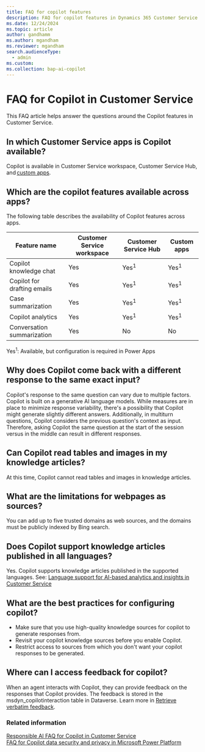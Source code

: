 ```yaml
---
title: FAQ for copilot features
description: FAQ for copilot features in Dynamics 365 Customer Service.
ms.date: 12/24/2024
ms.topic: article
author: gandhamm
ms.author: mgandham
ms.reviewer: mgandham
search.audienceType: 
  - admin
ms.custom: 
ms.collection: bap-ai-copilot
---
```


# FAQ for Copilot in Customer Service

This FAQ article helps answer the questions around the Copilot features in Customer Service.

## In which Customer Service apps is Copilot available?  

Copilot is available in Customer Service workspace, Customer Service Hub, and [custom apps](../administer/copilot-powerapps-settings.md). 

## Which are the copilot features available across apps?

The following table describes the availability of Copilot features across apps.

| Feature name | Customer Service workspace | Customer Service Hub | Custom apps |
| ------- | ----- | -------- | ----- | 
| Copilot knowledge chat| Yes | Yes<sup>1</sup> | Yes<sup>1</sup> |
| Copilot for drafting emails| Yes | Yes<sup>1</sup>  |Yes<sup>1</sup> |
| Case summarization| Yes  | Yes<sup>1</sup> | Yes<sup>1</sup> |
| Copilot analytics| Yes | Yes<sup>1</sup> | Yes<sup>1</sup> |
| Conversation summarization| Yes | No | No |

Yes<sup>1</sup>: Available, but configuration is required in Power Apps 


## Why does Copilot come back with a different response to the same exact input? 

Copilot's response to the same question can vary due to multiple factors. Copilot is built on a generative AI language models. While measures are in place to minimize response variability, there's a possibility that Copilot might generate slightly different answers. Additionally, in multiturn questions, Copilot considers the previous question's context as input. Therefore, asking Copilot the same question at the start of the session versus in the middle can result in different responses.

## Can Copilot read tables and images in my knowledge articles?
 At this time, Copilot cannot read tables and images in knowledge articles. 

## What are the limitations for webpages as sources? 

You can add up to five trusted domains as web sources, and the domains must be publicly indexed by Bing search. 

## Does Copilot support knowledge articles published in all languages? 

Yes. Copilot supports knowledge articles published in the supported languages. See: 
[Language support for AI-based analytics and insights in Customer Service](cs-region-availability-service-limits.md#language-support-for-ai-based-analytics-and-insights-in-customer-service)

## What are the best practices for configuring copilot?
 
- Make sure that you use high-quality knowledge sources for copilot to generate responses from.
- Revisit your copilot knowledge sources before you enable Copilot.
- Restrict access to sources from which you don't want your copilot responses to be generated.

## Where can I access feedback for copilot?
When an agent interacts with Copilot, they can provide feedback on the responses that Copilot provides. The feedback is stored in the msdyn_copilotinteraction table in Dataverse. Learn more in [Retrieve verbatim feedback](../develop/download-copilot-transcript-data.md#retrieve-verbatim-feedback).

### Related information

[Responsible AI FAQ for Copilot in Customer Service](../implement/faq-responsible-ai-copilot.md)  
[FAQ for Copilot data security and privacy in Microsoft Power Platform](/power-platform/faqs-copilot-data-security-privacy)  
